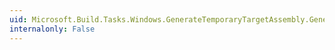 ```yaml
---
uid: Microsoft.Build.Tasks.Windows.GenerateTemporaryTargetAssembly.GeneratedCodeFiles
internalonly: False
---
```

